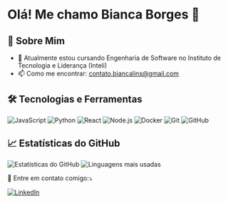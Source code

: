 # Olá! Me chamo Bianca Borges 👋

## 🚀 Sobre Mim

- 🌱 Atualmente estou cursando Engenharia de Software no Instituto de Tecnologia e Liderança (Inteli)
- 📫 Como me encontrar: contato.biancalins@gmail.com

## 🛠️ Tecnologias e Ferramentas

![JavaScript](https://img.shields.io/badge/JavaScript-323330?style=for-the-badge&logo=javascript&logoColor=F7DF1E)
![Python](https://img.shields.io/badge/Python-3776AB?style=for-the-badge&logo=python&logoColor=white)
![React](https://img.shields.io/badge/React-20232A?style=for-the-badge&logo=react&logoColor=61DAFB)
![Node.js](https://img.shields.io/badge/Node.js-339933?style=for-the-badge&logo=nodedotjs&logoColor=white)
![Docker](https://img.shields.io/badge/Docker-2496ED?style=for-the-badge&logo=docker&logoColor=white)
![Git](https://img.shields.io/badge/Git-F05032?style=for-the-badge&logo=git&logoColor=white)
![GitHub](https://img.shields.io/badge/GitHub-181717?style=for-the-badge&logo=github&logoColor=white)

## 📈 Estatísticas do GitHub

![Estatísticas do GitHub](https://github-readme-stats.vercel.app/api?username=Biabborges&show_icons=true&theme=radical)
![Linguagens mais usadas](https://github-readme-stats.vercel.app/api/top-langs/?username=Biabborges&layout=compact&theme=radical)


<p align="left">
  💌 Entre em contato comigo:⤵️
</p>

<p align="left">
  <a href="#" title="LinkedIn">
  <img src="https://img.shields.io/badge/-Linkedin-0e76a8?style=flat-square&logo=Linkedin&logoColor=white&link=https://www.linkedin.com/in/bianca-borges-969586206/" alt="LinkedIn"/></a>
</a>
</p>
